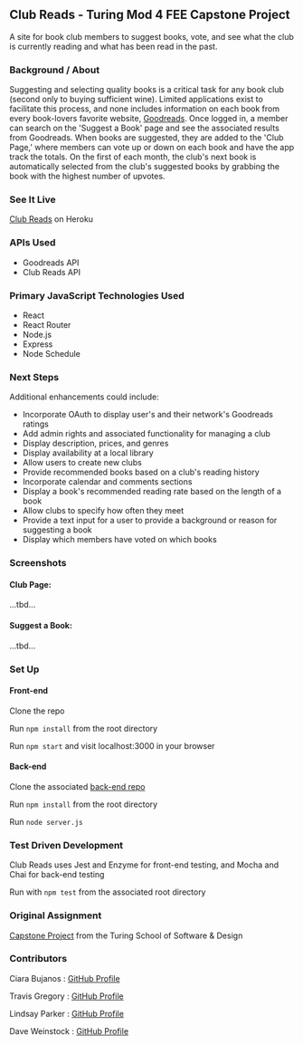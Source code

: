 ## Club Reads - Turing Mod 4 FEE Capstone Project
A site for book club members to suggest books, vote, and see what the club is currently reading and what has been read in the past.

### Background / About
Suggesting and selecting quality books is a critical task for any book club (second only to buying sufficient wine).  Limited applications exist to facilitate this process, and none includes information on each book from every book-lovers favorite website, [Goodreads](https://www.goodreads.com/).  Once logged in, a member can search on the 'Suggest a Book' page and see the associated results from Goodreads.  When books are suggested, they are added to the 'Club Page,' where members can vote up or down on each book and have the app track the totals.  On the first of each month, the club's next book is automatically selected from the club's suggested books by grabbing the book with the highest number of upvotes. 

### See It Live
[Club Reads](https://club-reads.herokuapp.com/) on Heroku

### APIs Used
- Goodreads API
- Club Reads API

### Primary JavaScript Technologies Used
- React
- React Router
- Node.js
- Express
- Node Schedule

### Next Steps
Additional enhancements could include:
- Incorporate OAuth to display user's and their network's Goodreads ratings
- Add admin rights and associated functionality for managing a club
- Display description, prices, and genres
- Display availability at a local library
- Allow users to create new clubs
- Provide recommended books based on a club's reading history
- Incorporate calendar and comments sections
- Display a book's recommended reading rate based on the length of a book
- Allow clubs to specify how often they meet
- Provide a text input for a user to provide a background or reason for suggesting a book
- Display which members have voted on which books

### Screenshots

#### Club Page:
...tbd...
<!-- ![Club Page Screenshot](https://raw.githubusercontent.com/dstock48/whosplaying/master/screenshots/whosplaying1.png) -->

#### Suggest a Book:
...tbd...
<!-- ![Suggest a Book Screenshot](https://raw.githubusercontent.com/dstock48/whosplaying/master/screenshots/whosplaying2.png) -->

### Set Up
#### Front-end

Clone the repo

Run `npm install` from the root directory

Run `npm start` and visit localhost:3000 in your browser

#### Back-end
Clone the associated [back-end repo](https://github.com/buji405/club-reads-backend)

Run `npm install` from the root directory

Run `node server.js`

### Test Driven Development
Club Reads uses Jest and Enzyme for front-end testing, and Mocha and Chai for back-end testing

Run with `npm test` from the associated root directory

### Original Assignment

[Capstone Project](http://frontend.turing.io/projects/capstone.html) from the Turing School of Software & Design

### Contributors

Ciara Bujanos : [GitHub Profile](https://github.com/buji405)

Travis Gregory : [GitHub Profile](https://github.com/tlgreg86)

Lindsay Parker : [GitHub Profile](https://github.com/lindsaywparker)

Dave Weinstock : [GitHub Profile](https://github.com/dstock48)